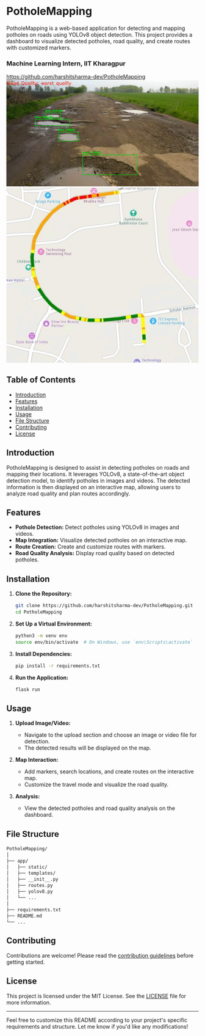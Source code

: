 
# PotholeMapping

PotholeMapping is a web-based application for detecting and mapping potholes on roads using YOLOv8 object detection. This project provides a dashboard to visualize detected potholes, road quality, and create routes with customized markers.

### Machine Learning Intern, IIT Kharagpur
https://github.com/harshitsharma-dev/PotholeMapping
![Image here](Picture1.png "Pothole detection and route analysis in video itself")
![Image2 here](Picture3.jpg "Mapping it for minal product on web using flask and api")
## Table of Contents

- [Introduction](#introduction)
- [Features](#features)
- [Installation](#installation)
- [Usage](#usage)
- [File Structure](#file-structure)
- [Contributing](#contributing)
- [License](#license)

## Introduction

PotholeMapping is designed to assist in detecting potholes on roads and mapping their locations. It leverages YOLOv8, a state-of-the-art object detection model, to identify potholes in images and videos. The detected information is then displayed on an interactive map, allowing users to analyze road quality and plan routes accordingly.

## Features

- **Pothole Detection:** Detect potholes using YOLOv8 in images and videos.
- **Map Integration:** Visualize detected potholes on an interactive map.
- **Route Creation:** Create and customize routes with markers.
- **Road Quality Analysis:** Display road quality based on detected potholes.

## Installation

1. **Clone the Repository:**
   ```sh
   git clone https://github.com/harshitsharma-dev/PotholeMapping.git
   cd PotholeMapping
   ```

2. **Set Up a Virtual Environment:**
   ```sh
   python3 -m venv env
   source env/bin/activate  # On Windows, use `env\Scripts\activate`
   ```

3. **Install Dependencies:**
   ```sh
   pip install -r requirements.txt
   ```

4. **Run the Application:**
   ```sh
   flask run
   ```

## Usage

1. **Upload Image/Video:**
   - Navigate to the upload section and choose an image or video file for detection.
   - The detected results will be displayed on the map.

2. **Map Interaction:**
   - Add markers, search locations, and create routes on the interactive map.
   - Customize the travel mode and visualize the road quality.

3. **Analysis:**
   - View the detected potholes and road quality analysis on the dashboard.

## File Structure

```
PotholeMapping/
│
├── app/
│   ├── static/
│   ├── templates/
│   ├── __init__.py
│   ├── routes.py
│   ├── yolov8.py
│   └── ...
│
├── requirements.txt
├── README.md
└── ...
```

## Contributing

Contributions are welcome! Please read the [contribution guidelines](CONTRIBUTING.md) before getting started.

## License

This project is licensed under the MIT License. See the [LICENSE](LICENSE) file for more information.

---

Feel free to customize this README according to your project's specific requirements and structure. Let me know if you'd like any modifications!
